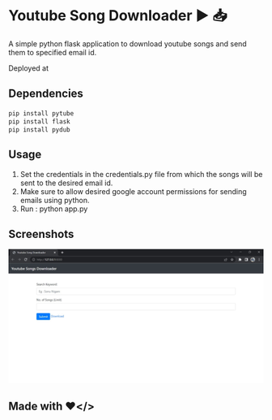 # Youtube Song Downloader ▶️ 📥

A simple python flask application to download youtube songs and send them to specified email id.

Deployed at 

## Dependencies

```
pip install pytube
pip install flask
pip install pydub
```


## Usage 

1. Set the credentials in the credentials.py file from which the songs will be sent to the desired email id.
2. Make sure to allow desired google account permissions for sending emails using python.
3. Run : python app.py


## Screenshots 

<img src='ss.jpg'/>


## Made with ❤️</>
